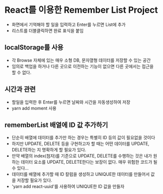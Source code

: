 # React를 이용한 Remember List Project

- 화면에서 기억해야 할 일을 입력하고 Enter를 누르면 List에 추가
- 리스트를 더블클릭하면 완료 표식을 붙임

## localStorage를 사용

- 각 Browse 자체에 있는 매우 소형 DB, 문자열형 데이터를 저장할 수 있는 공간
- 임의로 백업을 하거나 다른 곳으로 이전하는 기능이 없으면 다른 곳에서는 접근을 할 수 없다.

## 시간과 관련

- 할일을 입력한 후 Enter를 누르면 날짜와 시간을 자동생성하여 저장
- yarn add moment 사용

## rememberList 배열에 ID 값 추가하기

- 단순히 배열에 데이터를 추가만 하는 경우는 특별히 ID 등의 값이 필요없을 것이다
- 하지만 UPDATE, DELETE 등을 구현하고자 할 때는 어떤 데이터를 UPDATE, DELETE하는 지 명확하게 할 필요가 있다.
- 만약 배열의 index(첨자)를 기준으로 UPDATE, DELETE를 수행하는 것은 내가 원하는 데이터 요소를 UPDATE, DELETE한다는 보장이 없다. 매우 위험한 코드가 될 수 있다...
- 데이터를 배열에 추가할 때 ID 칼럼을 생성하고 UNIQUE한 데이터를 만들어서 값을 저장할 필요가 있다.
- 'yarn add react-uuid'를 사용하여 UNIQUE한 ID 값을 만들자
